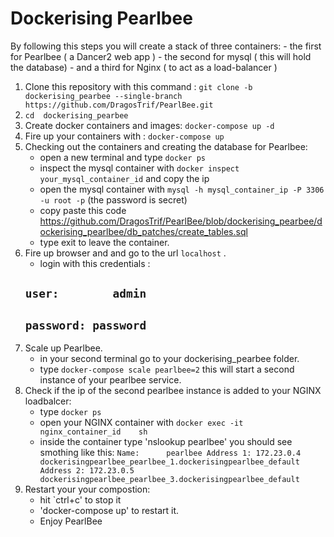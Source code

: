 <h1>Dockerising Pearlbee</h1>
By following this steps you will create a stack of three containers:
- the first for  Pearlbee ( a Dancer2 web app )
- the second for mysql ( this will hold the database)
- and a third for Nginx ( to act as a load-balancer )


1. Clone this repository with this command :
   `git clone -b dockerising_pearbee --single-branch https://github.com/DragosTrif/PearlBee.git`
2. `cd  dockerising_pearbee`
3. Create docker containers and images:
   `docker-compose up -d`
4. Fire up your containers with :
   `docker-compose up`
5. Checking out the containers and creating the database for Pearlbee:
    * open a new terminal and type `docker ps`
    * inspect the mysql container with `docker inspect your_mysql_container_id` and copy the ip
    * open the mysql container with `mysql -h mysql_container_ip -P 3306 -u root -p` (the password is secret)
    * copy paste this code https://github.com/DragosTrif/PearlBee/blob/dockerising_pearbee/dockerising_pearlbee/db_patches/create_tables.sql
    * type exit to leave the container.     
6. Fire up browser and and go to the url `localhost` .
    * login with this credentials : 
     ## `user:        admin`
     ## `password: password`
7. Scale up Pearlbee.
	* in your second terminal go to your dockerising_pearbee folder.
	* type `docker-compose scale pearlbee=2` this will start a second instance of your pearlbee service.
8. Check if the ip of the second pearlbee instance is added to your NGINX loadbalcer:
	* type `docker ps`
	* open your NGINX container with `docker exec -it nginx_container_id    sh`
	* inside the container type 'nslookup pearlbee' you should see smothing like this:
	 `Name:      pearlbee
	  Address 1: 172.23.0.4 dockerisingpearlbee_pearlbee_1.dockerisingpearlbee_default
      Address 2: 172.23.0.5 dockerisingpearlbee_pearlbee_3.dockerisingpearlbee_default`
9. Restart your your compostion:
 	* hit `ctrl+c' to stop it
 	* 'docker-compose up' to restart it.
 	* Enjoy PearlBee      

     
    